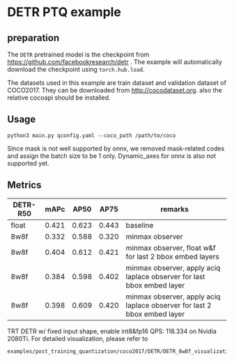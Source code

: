 # DETR PTQ example

## preparation

The `DETR` pretrained model is the checkpoint from https://github.com/facebookresearch/detr . The example will automatically download the checkpoint using `torch.hub.load`.

The datasets used in this example are train dataset and validation dataset of COCO2017. They can be downloaded from http://cocodataset.org. also the relative cocoapi should be installed.

## Usage

```shell
python3 main.py qconfig.yaml --coco_path /path/to/coco
```
Since mask is not well supported by onnx, we removed mask-related codes and assign the batch size to be 1 only. Dynamic_axes for onnx is also not supported yet.

## Metrics

|DETR-R50|mAPc|AP50|AP75| remarks|
|-|-|-|-|-|
|float|0.421 | 0.623 | 0.443 | baseline
|8w8f|0.332|0.588|0.320| minmax observer|
|8w8f|0.404|0.612|0.421| minmax observer, float w&f for last 2 bbox embed layers|
|8w8f|0.384|0.598|0.402| minmax observer, apply aciq laplace observer for last bbox embed layer|
|8w8f|0.398|0.609|0.420| minmax observer, apply aciq laplace observer for last 2 bbox embed layer|

TRT DETR w/ fixed input shape, enable int8&fp16 QPS: 118.334 on Nvidia 2080Ti. For detailed visualization, please refer to 
```shell
examples/post_training_quantization/coco2017/DETR/DETR_8w8f_visualization_mAP0395.svg
```